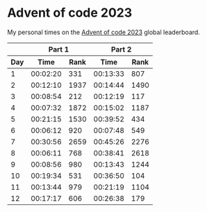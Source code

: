 # Advent of code 2023
My personal times on the [Advent of code 2023](https://adventofcode.com/2023) global leaderboard.

<table>
    <thead>
        <tr>
            <th></th>
            <th colspan="2">Part 1</th>
            <th colspan="2">Part 2</th>
        </tr>
        <tr>
            <th>Day</th>
            <th>Time</th>
            <th>Rank</th>
            <th>Time</th>
            <th>Rank</th>
        </tr>
    </thead>
    <tbody>
        <tr><td>1</td> <td>00:02:20</td> <td>331</td> <td>00:13:33</td> <td>807</td></tr>
        <tr><td>2</td> <td>00:12:10</td> <td>1937</td> <td>00:14:44</td> <td>1490</td></tr>
        <tr><td>3</td> <td>00:08:54</td> <td>212</td> <td>00:12:19</td> <td>117</td></tr>
        <tr><td>4</td> <td>00:07:32</td> <td>1872</td> <td>00:15:02</td> <td>1187</td></tr>
        <tr><td>5</td> <td>00:21:15</td> <td>1530</td> <td>00:39:52</td> <td>434</td></tr>
        <tr><td>6</td> <td>00:06:12</td> <td>920</td> <td>00:07:48</td> <td>549</td></tr>
        <tr><td>7</td> <td>00:30:56</td> <td>2659</td> <td>00:45:26</td> <td>2276</td></tr>
        <tr><td>8</td> <td>00:06:11</td> <td>768</td> <td>00:38:41</td> <td>2618</td></tr>
        <tr><td>9</td> <td>00:08:56</td> <td>980</td> <td>00:13:43</td> <td>1244</td></tr>
        <tr><td>10</td> <td>00:19:34</td> <td>531</td> <td>00:36:50</td> <td>104</td></tr>
        <tr><td>11</td> <td>00:13:44</td> <td>979</td> <td>00:21:19</td> <td>1104</td></tr>
        <tr><td>12</td> <td>00:17:17</td> <td>606</td> <td>00:26:38</td> <td>179</td></tr>
    </tbody>
</table>
